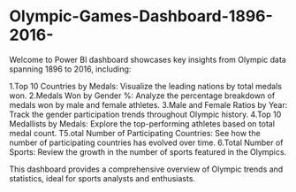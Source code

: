 # Olympic-Games-Dashboard-1896-2016-

Welcome to Power BI dashboard showcases key insights from Olympic data spanning 1896 to 2016, including:

1.Top 10 Countries by Medals:
            Visualize the leading nations by total medals won.
2.Medals Won by Gender %: 
            Analyze the percentage breakdown of medals won by male and female athletes.
3.Male and Female Ratios by Year:
            Track the gender participation trends throughout Olympic history.
4.Top 10 Medallists by Medals: 
            Explore the top-performing athletes based on total medal count.
T5.otal Number of Participating Countries:
            See how the number of participating countries has evolved over time.
6.Total Number of Sports:
            Review the growth in the number of sports featured in the Olympics.

This dashboard provides a comprehensive overview of Olympic trends and statistics, ideal for sports analysts and enthusiasts.






